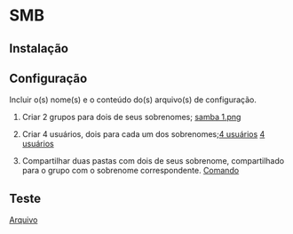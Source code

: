 # SMB

## Instalação


## Configuração

Incluir o(s) nome(s) e o conteúdo do(s) arquivo(s) de configuração.

1. Criar 2 grupos para dois de seus sobrenomes;
   [samba 1.png](https://github.com/PolianaR/asa-2023-2-2bim/blob/main/samba%201.png)
   
   
3. Criar 4 usuários, dois para cada um dos sobrenomes;[4 usuários](https://github.com/PolianaR/asa-2023-2-2bim/blob/main/4users.png) [4 usuários](https://github.com/PolianaR/asa-2023-2-2bim/blob/main/4users2.png)
4. Compartilhar duas pastas com dois de seus sobrenome, compartilhado para o grupo com o sobrenome correspondente.
   [Comando](https://github.com/PolianaR/asa-2023-2-2bim/blob/main/comando.png)

## Teste
[Arquivo](arquivo.pdf)

